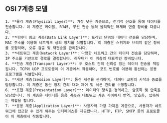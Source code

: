 ## OSI 7계층 모델

    1. **물리 계층(Physical Layer)**: 가장 낮은 계층으로, 전기적 신호를 통해 데이터를 전송합니다. 이 계층은 케이블, RJ45, 무선 전송 등의 물리적인 매체와 연결 장비를 다룹니다.
    2. **데이터 링크 계층(Data Link Layer)**: 프레임 단위의 데이터 전송을 담당하며, MAC 주소를 이용해 네트워크 상의 장치를 식별합니다. 이 계층은 스위치와 브리지 같은 장비를 포함하며, 오류 검출 및 재전송을 관리합니다.
    3. **네트워크 계층(Network Layer)**: 다양한 네트워크 간의 데이터 전송을 담당하며, IP 주소를 기반으로 경로를 결정합니다. 라우터가 이 계층의 대표적인 장비입니다.
    4. **전송 계층(Transport Layer)**: 두 호스트 간의 신뢰성 있는 데이터 전송을 책임집니다. TCP와 UDP 프로토콜이 이 계층에서 작동하며, 포트 번호를 이용해 통신하는 응용 프로그램을 식별합니다.
    5. **세션 계층(Session Layer)**: 통신 세션을 관리하며, 데이터 교환의 시작과 종료를 담당합니다. 이 계층은 통신 장치 간의 대화 제어 및 세션 관리를 수행합니다.
    6. **표현 계층(Presentation Layer)**: 데이터의 형식을 정의하고, 암호화 및 압축을 담당합니다. 이 계층은 데이터를 응용 계층과 네트워크 계층 사이에서 번역, 암호화, 압축하는 역할을 합니다.
    7. **응용 계층(Application Layer)**: 사용자와 가장 가까운 계층으로, 사용자가 네트워크에 접근할 수 있게 해주는 인터페이스를 제공합니다. HTTP, FTP, SMTP 등의 프로토콜이 이 계층에서 작동합니다.
